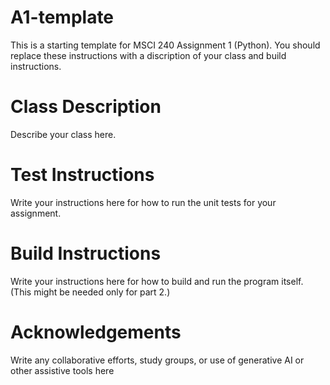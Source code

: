 # A1-template

This is a starting template for MSCI 240 Assignment 1 (Python). You should replace these instructions with a discription of your class and build instructions.


# Class Description

Describe your class here.


# Test Instructions

Write your instructions here for how to run the unit tests for your assignment.


# Build Instructions

Write your instructions here for how to build and run the program itself. (This might be needed only for part 2.)


# Acknowledgements

Write any collaborative efforts, study groups, or use of generative AI or other assistive tools here